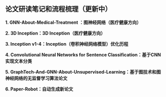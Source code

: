 ## 论文研读笔记和流程梳理（更新中）

**1. GNN-About-Medical-Treatment ：图神经网络（医疗健康方向）**

**2. 3D Inception：3D Inception（医疗健康方向）**

**3. Inception v1-4：Inception（卷积神经网络模型）优化历程**

**4. Convolutional Neural Networks for Sentence Classification：基于CNN实现文本分类**

**5. GraphTech-And-GNN-About-Unsupervised-Learning：基于图技术和图神经网络的无监督学习算法论文**

**6. Paper-Robot：自动生成新论文**
